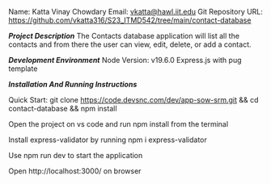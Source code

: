 Name: Katta Vinay Chowdary
Email: vkatta@hawl.iit.edu
Git Repository URL: https://github.com/vkatta316/S23_ITMD542/tree/main/contact-database


***Project Description*** 
The Contacts database application will list all the contacts and from there the user can view, edit, delete, or add a contact.

***Development Environment***
Node Version: v19.6.0
Express.js with pug template

***Installation And Running Instructions***

Quick Start:
git clone https://code.devsnc.com/dev/app-sow-srm.git && cd contact-database && npm install

Open the project on vs code and run npm install from the terminal

Install express-validator by running npm i express-validator 

Use npm run dev to start the application

Open http://localhost:3000/ on browser

